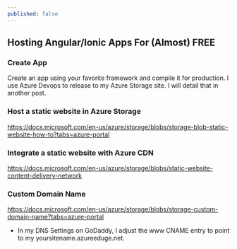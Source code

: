 ```yaml
---
published: false
---
```


## Hosting Angular/Ionic Apps For (Almost) FREE

### Create App
Create an app using your favorite framework and compile it for production. I use Azure Devops to release to my Azure Storage site. I will detail that in another post. 

### Host a static website in Azure Storage
https://docs.microsoft.com/en-us/azure/storage/blobs/storage-blob-static-website-how-to?tabs=azure-portal

### Integrate a static website with Azure CDN
https://docs.microsoft.com/en-us/azure/storage/blobs/static-website-content-delivery-network

### Custom Domain Name
https://docs.microsoft.com/en-us/azure/storage/blobs/storage-custom-domain-name?tabs=azure-portal
- In my DNS Settings on GoDaddy, I adjust the www CNAME entry to point to my yoursitename.azureeduge.net.

